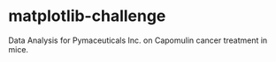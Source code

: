 # matplotlib-challenge
Data Analysis for Pymaceuticals Inc. on Capomulin cancer treatment in mice. 
